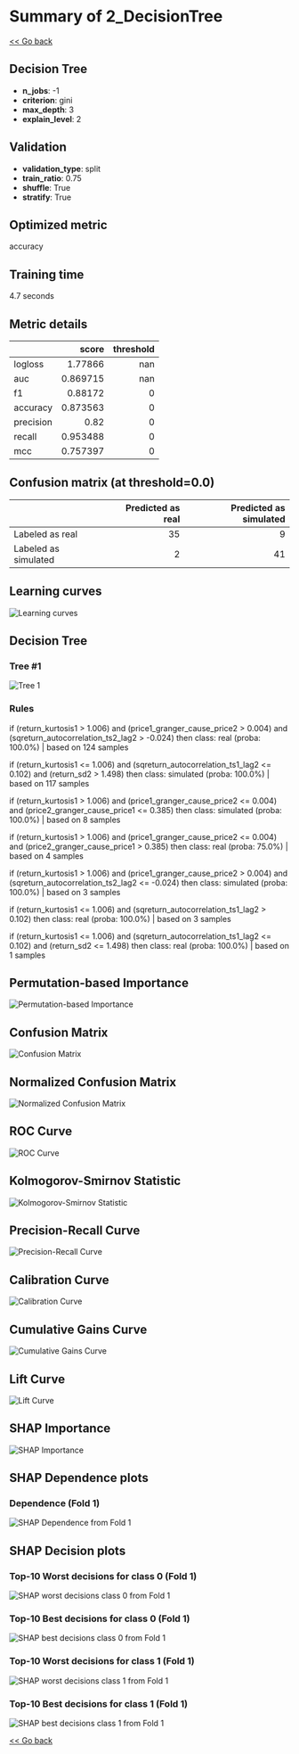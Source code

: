 # Summary of 2_DecisionTree

[<< Go back](../README.md)


## Decision Tree
- **n_jobs**: -1
- **criterion**: gini
- **max_depth**: 3
- **explain_level**: 2

## Validation
 - **validation_type**: split
 - **train_ratio**: 0.75
 - **shuffle**: True
 - **stratify**: True

## Optimized metric
accuracy

## Training time

4.7 seconds

## Metric details
|           |    score |   threshold |
|:----------|---------:|------------:|
| logloss   | 1.77866  |         nan |
| auc       | 0.869715 |         nan |
| f1        | 0.88172  |           0 |
| accuracy  | 0.873563 |           0 |
| precision | 0.82     |           0 |
| recall    | 0.953488 |           0 |
| mcc       | 0.757397 |           0 |


## Confusion matrix (at threshold=0.0)
|                      |   Predicted as real |   Predicted as simulated |
|:---------------------|--------------------:|-------------------------:|
| Labeled as real      |                  35 |                        9 |
| Labeled as simulated |                   2 |                       41 |

## Learning curves
![Learning curves](learning_curves.png)

## Decision Tree 

### Tree #1
![Tree 1](learner_fold_0_tree.svg)

### Rules

if (return_kurtosis1 > 1.006) and (price1_granger_cause_price2 > 0.004) and (sqreturn_autocorrelation_ts2_lag2 > -0.024) then class: real (proba: 100.0%) | based on 124 samples

if (return_kurtosis1 <= 1.006) and (sqreturn_autocorrelation_ts1_lag2 <= 0.102) and (return_sd2 > 1.498) then class: simulated (proba: 100.0%) | based on 117 samples

if (return_kurtosis1 > 1.006) and (price1_granger_cause_price2 <= 0.004) and (price2_granger_cause_price1 <= 0.385) then class: simulated (proba: 100.0%) | based on 8 samples

if (return_kurtosis1 > 1.006) and (price1_granger_cause_price2 <= 0.004) and (price2_granger_cause_price1 > 0.385) then class: real (proba: 75.0%) | based on 4 samples

if (return_kurtosis1 > 1.006) and (price1_granger_cause_price2 > 0.004) and (sqreturn_autocorrelation_ts2_lag2 <= -0.024) then class: simulated (proba: 100.0%) | based on 3 samples

if (return_kurtosis1 <= 1.006) and (sqreturn_autocorrelation_ts1_lag2 > 0.102) then class: real (proba: 100.0%) | based on 3 samples

if (return_kurtosis1 <= 1.006) and (sqreturn_autocorrelation_ts1_lag2 <= 0.102) and (return_sd2 <= 1.498) then class: real (proba: 100.0%) | based on 1 samples





## Permutation-based Importance
![Permutation-based Importance](permutation_importance.png)
## Confusion Matrix

![Confusion Matrix](confusion_matrix.png)


## Normalized Confusion Matrix

![Normalized Confusion Matrix](confusion_matrix_normalized.png)


## ROC Curve

![ROC Curve](roc_curve.png)


## Kolmogorov-Smirnov Statistic

![Kolmogorov-Smirnov Statistic](ks_statistic.png)


## Precision-Recall Curve

![Precision-Recall Curve](precision_recall_curve.png)


## Calibration Curve

![Calibration Curve](calibration_curve_curve.png)


## Cumulative Gains Curve

![Cumulative Gains Curve](cumulative_gains_curve.png)


## Lift Curve

![Lift Curve](lift_curve.png)



## SHAP Importance
![SHAP Importance](shap_importance.png)

## SHAP Dependence plots

### Dependence (Fold 1)
![SHAP Dependence from Fold 1](learner_fold_0_shap_dependence.png)

## SHAP Decision plots

### Top-10 Worst decisions for class 0 (Fold 1)
![SHAP worst decisions class 0 from Fold 1](learner_fold_0_shap_class_0_worst_decisions.png)
### Top-10 Best decisions for class 0 (Fold 1)
![SHAP best decisions class 0 from Fold 1](learner_fold_0_shap_class_0_best_decisions.png)
### Top-10 Worst decisions for class 1 (Fold 1)
![SHAP worst decisions class 1 from Fold 1](learner_fold_0_shap_class_1_worst_decisions.png)
### Top-10 Best decisions for class 1 (Fold 1)
![SHAP best decisions class 1 from Fold 1](learner_fold_0_shap_class_1_best_decisions.png)

[<< Go back](../README.md)

